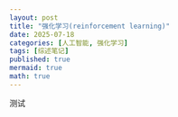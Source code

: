 ```yaml
---
layout: post
title: "强化学习(reinforcement learning)"
date: 2025-07-18
categories: [人工智能, 强化学习]
tags: [综述笔记]
published: true
mermaid: true
math: true
---
```


测试